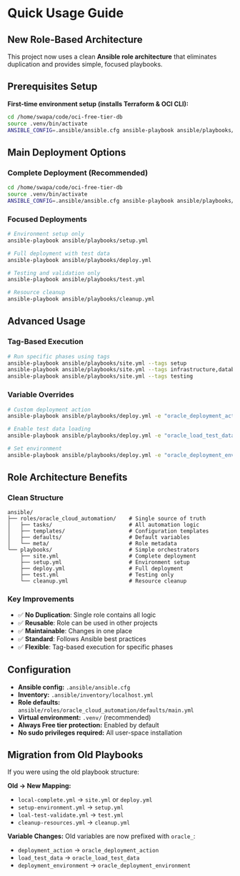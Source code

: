 # Quick Usage Guide

## New Role-Based Architecture

This project now uses a clean **Ansible role architecture** that eliminates duplication and provides simple, focused playbooks.

## Prerequisites Setup

**First-time environment setup (installs Terraform & OCI CLI):**

```bash
cd /home/swapa/code/oci-free-tier-db
source .venv/bin/activate
ANSIBLE_CONFIG=.ansible/ansible.cfg ansible-playbook ansible/playbooks/setup.yml
```

## Main Deployment Options

### Complete Deployment (Recommended)

```bash
cd /home/swapa/code/oci-free-tier-db
source .venv/bin/activate
ANSIBLE_CONFIG=.ansible/ansible.cfg ansible-playbook ansible/playbooks/site.yml
```

### Focused Deployments

```bash
# Environment setup only
ansible-playbook ansible/playbooks/setup.yml

# Full deployment with test data
ansible-playbook ansible/playbooks/deploy.yml

# Testing and validation only
ansible-playbook ansible/playbooks/test.yml

# Resource cleanup
ansible-playbook ansible/playbooks/cleanup.yml
```

## Advanced Usage

### Tag-Based Execution

```bash
# Run specific phases using tags
ansible-playbook ansible/playbooks/site.yml --tags setup
ansible-playbook ansible/playbooks/site.yml --tags infrastructure,database
ansible-playbook ansible/playbooks/site.yml --tags testing
```

### Variable Overrides

```bash
# Custom deployment action
ansible-playbook ansible/playbooks/deploy.yml -e "oracle_deployment_action=reset-schema"

# Enable test data loading
ansible-playbook ansible/playbooks/deploy.yml -e "oracle_load_test_data=true"

# Set environment
ansible-playbook ansible/playbooks/deploy.yml -e "oracle_deployment_environment=production"
```

## Role Architecture Benefits

### Clean Structure
```
ansible/
├── roles/oracle_cloud_automation/    # Single source of truth
│   ├── tasks/                        # All automation logic
│   ├── templates/                    # Configuration templates
│   ├── defaults/                     # Default variables
│   └── meta/                         # Role metadata
└── playbooks/                        # Simple orchestrators
    ├── site.yml                      # Complete deployment
    ├── setup.yml                     # Environment setup
    ├── deploy.yml                    # Full deployment
    ├── test.yml                      # Testing only
    └── cleanup.yml                   # Resource cleanup
```

### Key Improvements
- ✅ **No Duplication**: Single role contains all logic
- ✅ **Reusable**: Role can be used in other projects
- ✅ **Maintainable**: Changes in one place
- ✅ **Standard**: Follows Ansible best practices
- ✅ **Flexible**: Tag-based execution for specific phases

## Configuration

- **Ansible config:** `.ansible/ansible.cfg`
- **Inventory:** `.ansible/inventory/localhost.yml` 
- **Role defaults:** `ansible/roles/oracle_cloud_automation/defaults/main.yml`
- **Virtual environment:** `.venv/` (recommended)
- **Always Free tier protection:** Enabled by default
- **No sudo privileges required:** All user-space installation

## Migration from Old Playbooks

If you were using the old playbook structure:

**Old → New Mapping:**
- `local-complete.yml` → `site.yml` or `deploy.yml`
- `setup-environment.yml` → `setup.yml`
- `loal-test-validate.yml` → `test.yml`
- `cleanup-resources.yml` → `cleanup.yml`

**Variable Changes:**
Old variables are now prefixed with `oracle_`:
- `deployment_action` → `oracle_deployment_action`
- `load_test_data` → `oracle_load_test_data`
- `deployment_environment` → `oracle_deployment_environment`